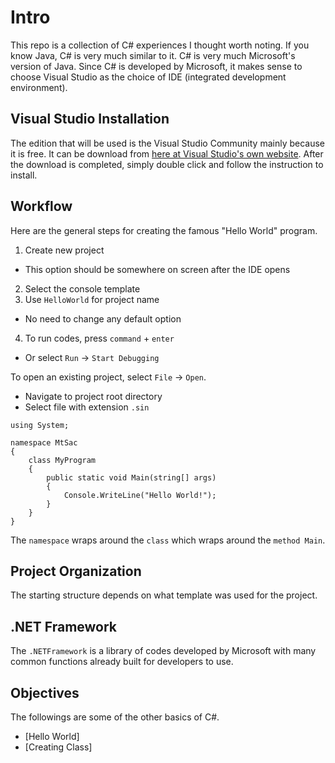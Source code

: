 # Intro

This repo is a collection of C# experiences I thought worth noting. If you know Java, C# is very much similar to it. C# is very much Microsoft's version of Java. Since C# is developed by Microsoft, it makes sense to choose Visual Studio as the choice of IDE (integrated development environment).

## Visual Studio Installation

The edition that will be used is the Visual Studio Community mainly because it is free. It can be download from [here at Visual Studio's own website](https://www.visualstudio.com/downloads/). After the download is completed, simply double click and follow the instruction to install.

## Workflow

Here are the general steps for creating the famous "Hello World" program.

1. Create new project
  * This option should be somewhere on screen after the IDE opens
2. Select the console template
3. Use `HelloWorld` for project name
  * No need to change any default option
4. To run codes, press `command` + `enter`
  * Or select `Run` -> `Start Debugging`

To open an existing project, select `File` -> `Open`.
  * Navigate to project root directory
  * Select file with extension `.sin`

```CSharp
using System;

namespace MtSac
{
    class MyProgram
    {
        public static void Main(string[] args)
        {
            Console.WriteLine("Hello World!");
        }
    }
}
```

The `namespace` wraps around the `class` which wraps around the `method Main`.

## Project Organization

The starting structure depends on what template was used for the project.

## .NET Framework

The `.NETFramework` is a library of codes developed by Microsoft with many common functions already built for developers to use.

## Objectives

The followings are some of the other basics of C#.

* [Hello World]
* [Creating Class]
